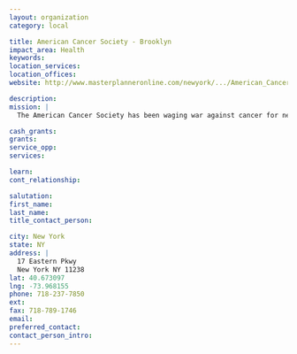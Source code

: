 ```yaml
---
layout: organization
category: local

title: American Cancer Society - Brooklyn
impact_area: Health
keywords: 
location_services: 
location_offices: 
website: http://www.masterplanneronline.com/newyork/.../American_Cancer_Society,

description: 
mission: |
  The American Cancer Society has been waging war against cancer for nearly a century, and our commitment to defeating the disease has never wavered. Our lifesaving efforts are funded exclusively by the generosity of donors like you. Since 1993 Making Strides Against Breast Cancer® has raised more than $100 million in additional funding to support the Society’s breast cancer research, education, advocacy, and patient services. 

cash_grants: 
grants: 
service_opp: 
services: 

learn: 
cont_relationship: 

salutation: 
first_name: 
last_name: 
title_contact_person: 

city: New York
state: NY
address: |
  17 Eastern Pkwy  
  New York NY 11238
lat: 40.673097
lng: -73.968155
phone: 718-237-7850
ext: 
fax: 718-789-1746
email: 
preferred_contact: 
contact_person_intro: 
---
```

